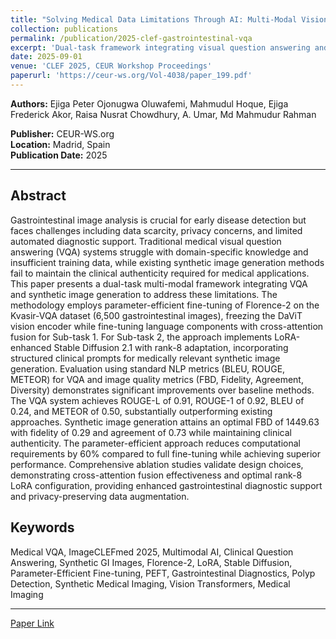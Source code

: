 ```yaml
---
title: "Solving Medical Data Limitations Through AI: Multi-Modal Vision-Language Learning for Gastrointestinal VQA and Synthetic Training Data Generation"
collection: publications
permalink: /publication/2025-clef-gastrointestinal-vqa
excerpt: 'Dual-task framework integrating visual question answering and synthetic image generation for gastrointestinal diagnostics using parameter-efficient fine-tuning.'
date: 2025-09-01
venue: 'CLEF 2025, CEUR Workshop Proceedings'
paperurl: 'https://ceur-ws.org/Vol-4038/paper_199.pdf'
---
```


**Authors:** Ejiga Peter Ojonugwa Oluwafemi, Mahmudul Hoque, Ejiga Frederick Akor, Raisa Nusrat Chowdhury, A. Umar, Md Mahmudur Rahman

**Publisher:** CEUR-WS.org  
**Location:** Madrid, Spain  
**Publication Date:** 2025

---

## Abstract

Gastrointestinal image analysis is crucial for early disease detection but faces challenges including data scarcity, privacy concerns, and limited automated diagnostic support. Traditional medical visual question answering (VQA) systems struggle with domain-specific knowledge and insufficient training data, while existing synthetic image generation methods fail to maintain the clinical authenticity required for medical applications. This paper presents a dual-task multi-modal framework integrating VQA and synthetic image generation to address these limitations. The methodology employs parameter-efficient fine-tuning of Florence-2 on the Kvasir-VQA dataset (6,500 gastrointestinal images), freezing the DaViT vision encoder while fine-tuning language components with cross-attention fusion for Sub-task 1. For Sub-task 2, the approach implements LoRA-enhanced Stable Diffusion 2.1 with rank-8 adaptation, incorporating structured clinical prompts for medically relevant synthetic image generation. Evaluation using standard NLP metrics (BLEU, ROUGE, METEOR) for VQA and image quality metrics (FBD, Fidelity, Agreement, Diversity) demonstrates significant improvements over baseline methods. The VQA system achieves ROUGE-L of 0.91, ROUGE-1 of 0.92, BLEU of 0.24, and METEOR of 0.50, substantially outperforming existing approaches. Synthetic image generation attains an optimal FBD of 1449.63 with fidelity of 0.29 and agreement of 0.73 while maintaining clinical authenticity. The parameter-efficient approach reduces computational requirements by 60% compared to full fine-tuning while achieving superior performance. Comprehensive ablation studies validate design choices, demonstrating cross-attention fusion effectiveness and optimal rank-8 LoRA configuration, providing enhanced gastrointestinal diagnostic support and privacy-preserving data augmentation.

## Keywords

Medical VQA, ImageCLEFmed 2025, Multimodal AI, Clinical Question Answering, Synthetic GI Images, Florence-2, LoRA, Stable Diffusion, Parameter-Efficient Fine-tuning, PEFT, Gastrointestinal Diagnostics, Polyp Detection, Synthetic Medical Imaging, Vision Transformers, Medical Imaging

---

[Paper Link](https://ceur-ws.org/Vol-4038/paper_199.pdf)
